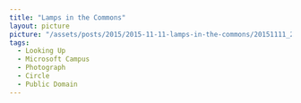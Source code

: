 ```yaml
---
title: "Lamps in the Commons"
layout: picture
picture: "/assets/posts/2015/2015-11-11-lamps-in-the-commons/20151111_221459939_iOS.jpg"
tags:
  - Looking Up
  - Microsoft Campus
  - Photograph
  - Circle
  - Public Domain
---
```

